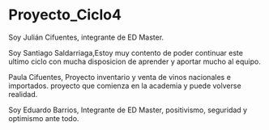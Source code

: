 # Proyecto_Ciclo4

Soy Julián Cifuentes, integrante de ED Master.

Soy Santiago Saldarriaga,Estoy muy contento de poder continuar este ultimo ciclo con mucha disposicion de aprender y aportar mucho al equipo.

Paula Cifuentes, Proyecto inventario y venta de vinos nacionales e importados. proyecto que comienza en la academia y puede volverse realidad.

Soy Eduardo Barrios, Integrante de ED Master, positivismo, seguridad y optimismo ante todo.
